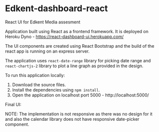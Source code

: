 # Edkent-dashboard-react
React UI for Edkent Media assesment

Application built using React as a frontend framework. It is deployed on Heroku Dyno - https://react-dashboard-ui.herokuapp.com/

The UI components are created using React Bootstrap and the build of the react app is running on an express server.

The application uses `react-date-range` library for picking date range and `react-chartjs-2` library to plot a line graph as provided in the design.

To run this application locally:

1. Download the source files.
2. Install the dependencies using `npm install`.
3. Open the application on localhost port 5000 - http://localhost:5000/

Final UI:

[UI]: https://github.com/adam-p/markdown-here/raw/master/src/common/images/icon48.png "UI implementation"

NOTE: The implementation is not responsive as there was no design for it and also the calendar library does not have responsive date-picker component.
